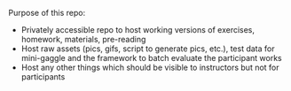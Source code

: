 Purpose of this repo: 

- Privately accessible repo to host working versions of exercises, homework, materials, pre-reading
- Host raw assets (pics, gifs, script to generate pics, etc.), test data for mini-gaggle and the framework to batch evaluate the participant works
- Host any other things which should be visible to instructors but not for participants

